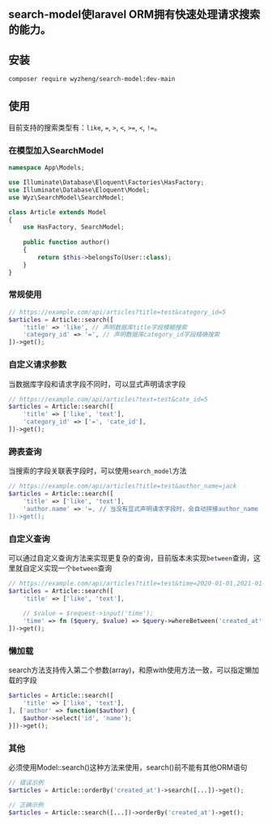search-model使laravel ORM拥有快速处理请求搜索的能力。
---
## 安装
```bash
composer require wyzheng/search-model:dev-main
```

## 使用
目前支持的搜索类型有：`like`, `=`, `>`, `<`, `>=`, `<`, `!=`。
### 在模型加入SearchModel
```php
namespace App\Models;

use Illuminate\Database\Eloquent\Factories\HasFactory;
use Illuminate\Database\Eloquent\Model;
use Wyz\SearchModel\SearchModel;

class Article extends Model
{
    use HasFactory, SearchModel;
    
    public function author()
    {
        return $this->belongsTo(User::class);
    }
}
```

### 常规使用
```php
// https://example.com/api/articles?title=test&category_id=5
$articles = Article::search([
    'title' => 'like', // 声明数据库title字段模糊搜索
    'category_id' => '=', // 声明数据库category_id字段精确搜索
])->get();
```

### 自定义请求参数
当数据库字段和请求字段不同时，可以显式声明请求字段
```php
// https://example.com/api/articles?text=test&cate_id=5
$articles = Article::search([
    'title' => ['like', 'text'], 
    'category_id' => ['=', 'cate_id'],
])->get();
```

### 跨表查询
当搜索的字段关联表字段时，可以使用`search_model`方法
```php
// https://example.com/api/articles?title=test&author_name=jack
$articles = Article::search([
    'title' => ['like', 'text'], 
    'author.name' => '=, // 当没有显式声明请求字段时，会自动拼接author_name
])->get();
```

### 自定义查询
可以通过自定义查询方法来实现更复杂的查询，目前版本未实现`between`查询，这里就自定义实现一个`between`查询
```php
// https://example.com/api/articles?title=test&time=2020-01-01,2021-01-02
$articles = Article::search([
    'title' => ['like', 'text'], 
    
    // $value = $request->input('time');
    'time' => fn ($query, $value) => $query->whereBetween('created_at', explode(',', $value)),
])->get();
```

### 懒加载
search方法支持传入第二个参数(array)，和原with使用方法一致，可以指定懒加载的字段
```php
$articles = Article::search([
    'title' => ['like', 'text'], 
], ['author' => function($author) {
    $author->select('id', 'name');
}])->get();
```

### 其他
必须使用Model::search()这种方法来使用，search()前不能有其他ORM语句
```php
// 错误示例
$articles = Article::orderBy('created_at')->search([...])->get();

// 正确示例
$articles = Article::search([...])->orderBy('created_at')->get();
```
